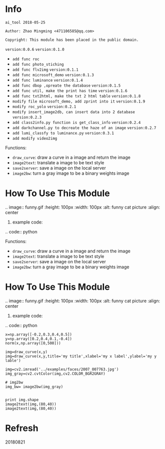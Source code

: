 Info
====
`ai_tool 2018-05-25`

`Author: Zhao Mingming <471106585@qq.com>`

`Copyright: This module has been placed in the public domain.`

`version:0.0.6`
`version:0.1.0`
- `add func roc`	
- `add func photo_stiching`
- `add func flv2img`
`version:0.1.1`
- `add func microsoft_demo`
`version:0.1.3`
- `add func luminance`
`version:0.1.4`
- `add func dbop ,opreate the database`
`version:0.1.5`
- `add func util, make the print has time`
`version:0.1.6`
- `add func txt2html, make the txt 2 html table`
`version:0.1.8`
- `modify file microsoft_demo, add zprint into it`
`version:0.1.9`
- `modify roc_yolo`
`version:0.2.1`
- `modify insert_image2db, can insert data into 2 database`
`version:0.2.3`
- `add class2info.py function is get_class_info`
`version:0.2.4`
- `add darkchannel.py to decreate the haze of an image`
`version:0.2.7`
- `add lumi_classfy to luminance.py`
`version:0.3.1`
- `add modify video2img`


Functions:

- `draw_curve`: draw a curve in a image and return the image 
- `image2text`: translate a image to be text style
- `save2server`: save a image on the local server 
- `image2bw`:  turn a gray image to be a binary weights image

How To Use This Module
======================
.. image:: funny.gif
   :height: 100px
   :width: 100px
   :alt: funny cat picture
   :align: center

1. example code:


.. code:: python

Functions:

- `draw_curve`: draw a curve in a image and return the image 
- `image2text`: translate a image to be text style
- `save2server`: save a image on the local server 
- `image2bw`:  turn a gray image to be a binary weights image

How To Use This Module
======================
.. image:: funny.gif
   :height: 100px
   :width: 100px
   :alt: funny cat picture
   :align: center

1. example code:


.. code:: python

    
    x=np.array([-0.2,0.3,0.4,0.5])
    y=np.array([0.2,0.4,0.1,-0.4])
    norm(x,np.array([0,500]))

    img=draw_curve(x,y)
    img=draw_curve(x,y,title='my title',xlabel='my x label',ylabel='my y lable')
    
    img=cv2.imread('../examples/faces/2007_007763.jpg')
    img_gray=cv2.cvtColor(img,cv2.COLOR_BGR2GRAY)

    # img2bw
    img_bw= image2bw(img_gray)


    print img.shape
    image2text(img,(80,40))
    image2text(img,(80,40))



Refresh
========
20180821
